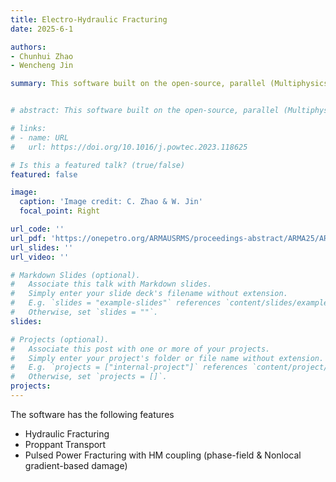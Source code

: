 ```yaml
---
title: Electro-Hydraulic Fracturing
date: 2025-6-1

authors:
- Chunhui Zhao
- Wencheng Jin

summary: This software built on the open-source, parallel (Multiphysics Object-Oriented Simulation Environment) framework, using the finite-element method. It solves the momentum balance and mass conservation equations for hydraulic fracturing using numerical techniques such as the discontinuous Galerkin method, cohesive zone models, and multiphase, multicomponent fluid-flow simulations. This allows the software to simulate proppant-fluid mixture-driven fracture propagation, proppant transport and settling, and fracture closure with proppant compaction. ELK solves the coupled dynamic hydromechanical governing equations for electric shocking (i.e., pulsed-power-induced fracturing). A damage model and permeability and stiffness evolution constitutive laws have been incorporated to simulate multi-fracture propagation in saturated environments. 


# abstract: This software built on the open-source, parallel (Multiphysics Object-Oriented Simulation Environment) framework, using the finite-element method. It solves the momentum balance and mass conservation equations for hydraulic fracturing using numerical techniques such as the discontinuous Galerkin method, cohesive zone models, and multiphase, multicomponent fluid-flow simulations. This allows the software to simulate proppant-fluid mixture-driven fracture propagation, proppant transport and settling, and fracture closure with proppant compaction. ELK solves the coupled dynamic hydromechanical governing equations for electric shocking (i.e., pulsed-power-induced fracturing). A damage model and permeability and stiffness evolution constitutive laws have been incorporated to simulate multi-fracture propagation in saturated environments. 

# links:
# - name: URL
#   url: https://doi.org/10.1016/j.powtec.2023.118625

# Is this a featured talk? (true/false)
featured: false

image:
  caption: 'Image credit: C. Zhao & W. Jin'
  focal_point: Right

url_code: ''
url_pdf: 'https://onepetro.org/ARMAUSRMS/proceedings-abstract/ARMA25/ARMA25/D021S009R002/786136'
url_slides: ''
url_video: ''

# Markdown Slides (optional).
#   Associate this talk with Markdown slides.
#   Simply enter your slide deck's filename without extension.
#   E.g. `slides = "example-slides"` references `content/slides/example-slides.md`.
#   Otherwise, set `slides = ""`.
slides:

# Projects (optional).
#   Associate this post with one or more of your projects.
#   Simply enter your project's folder or file name without extension.
#   E.g. `projects = ["internal-project"]` references `content/project/deep-learning/index.md`.
#   Otherwise, set `projects = []`.
projects:
---
```

<!-- ![Hopper Flow](../../../images/hopper.gif) -->

The software has the following features
- Hydraulic Fracturing
- Proppant Transport
- Pulsed Power Fracturing with HM coupling (phase-field & Nonlocal gradient-based damage)